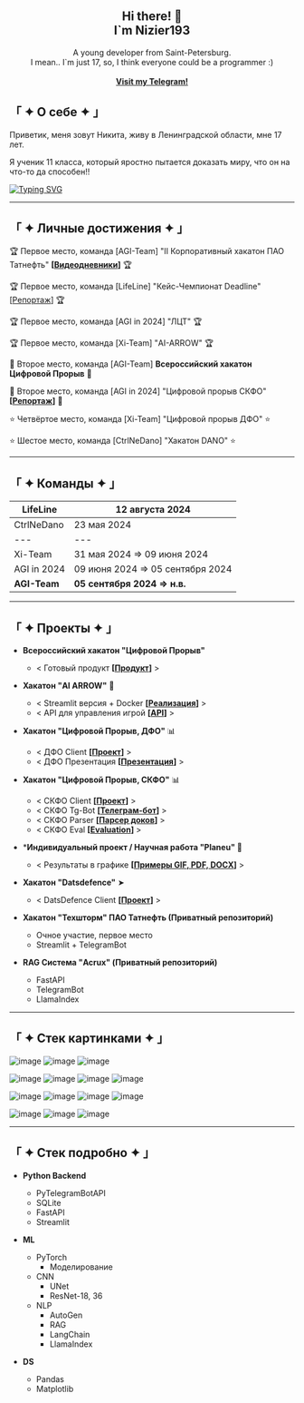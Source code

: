 <br/>
<div align="center">

  <h2 align="center">Hi there! 👋 <br />I`m Nizier193</h2>

  <p align="center">
    A young developer from Saint-Petersburg.<br />
    I mean.. I`m just 17, so, I think everyone could be a programmer :)
    <br />
    <br />
    <a href="https://web.telegram.org/k/#@nizier_posts"><strong>Visit my Telegram!</strong></a>
    <br />
  </p>
</div>

<!-- ABOUT THE PROJECT -->
## 「 ✦ О себе ✦ 」
Приветик, меня зовут Никита, живу в Ленинградской области, мне 17 лет.

Я ученик 11 класса, который яростно пытается доказать миру, что он на что-то да способен!!

[![Typing SVG](https://readme-typing-svg.herokuapp.com?color=%2336BCF7&lines=Coding+is+cool+but+freaking+hard)](https://git.io/typing-svg)

---
## 「 ✦ Личные достижения ✦ 」

🏆 Первое место, команда [AGI-Team] "II Корпоративный хакатон ПАО Татнефть" **[[Видеодневники](https://kss.tatneft.ru/docs/pub/55aee85ceab51e8b4daaeafd0caf8382/default/?session=expired&path=%2F%D0%92%D0%B8%D0%B4%D0%B5%D0%BE%D0%B4%D0%BD%D0%B5%D0%B2%D0%BD%D0%B8%D0%BA%D0%B8%2F)]** 🏆

🏆 Первое место, команда [LifeLine] "Кейс-Чемпионат Deadline" [[Репортаж]([docs/CONTRIBUTING.md](https://ren.tv/news/v-rossii/1210751-podvedeny-itogi-pervogo-keis-chempionata-deadline))] 🏆

🏆 Первое место, команда [AGI in 2024] "ЛЦТ" 🏆

🏆 Первое место, команда [Xi-Team] "AI-ARROW" 🏆

🥈 Второе место, команда [AGI-Team] **Всероссийский хакатон Цифровой Прорыв** 🥈

🥈 Второе место, команда [AGI in 2024] "Цифровой прорыв СКФО" **[[Репортаж](https://vk.com/video-226111401_456239042)]** 🥈

⭐ Четвёртое место, команда [Xi-Team] "Цифровой прорыв ДФО" ⭐

⭐ Шестое место, команда [CtrlNeDano] "Хакатон DANO" ⭐

---
## 「 ✦ Команды ✦ 」
LifeLine | 12 августа 2024
--- | ---
CtrlNeDano | 23 мая 2024
--- | ---
Xi-Team | 31 мая 2024 => 09 июня 2024
AGI in 2024 | 09 июня 2024 => 05 сентября 2024
**AGI-Team** | **05 сентября 2024 => н.в.**

---
## 「 ✦ Проекты ✦ 」

- **Всероссийский хакатон "Цифровой Прорыв"**
  - < Готовый продукт **[[Продукт](https://github.com/agi-team-ru/viral-clip-maker)]** >

- **Хакатон "AI ARROW"** 🏹
    - < Streamlit версия + Docker **[[Реализация](https://github.com/Nizier193/dnd-aiarrow-llm)]** >
    - < API для управления игрой **[[API](https://github.com/Nizier193/dnd-aiarrow-llm/tree/master/services/controle_game_api)]** >

- **Хакатон "Цифровой Прорыв, ДФО"** 📊
    - < ДФО Client **[[Проект](https://github.com/Nizier193/DFO_HackItON)]** >
    - < ДФО Презентация **[[Презентация](https://github.com/Nizier193/cp24-dfo-client/blob/master/Генерация%20визуальной%20поддержки.pptx)]** >

- **Хакатон "Цифровой Прорыв, СКФО"** 📊
    - < СКФО Client **[[Проект](https://github.com/idashevskii/cp-24-skfo)]** >
    - < СКФО Tg-Bot **[[Телеграм-бот](https://github.com/Nizier193/cp-24-skfo-tg-bot)]** >
    - < СКФО Parser **[[Парсер доков](https://github.com/Nizier193/cp-24-skfo-parser)]** >
    - < СКФО Eval **[[Evaluation](https://github.com/bukhanka/cp-24-skfo-gen_ans_eval)]** >

- ***Индивидуальный проект / Научная работа "Planeu" 🍃**
  - < Результаты в графике **[[Примеры GIF, PDF, DOCX](https://github.com/Nizier193/planeu-project)]** >

- **Хакатон "Datsdefence"** ➤
    - < DatsDefence Client **[[Проект](https://github.com/Nizier193/datsdefence-12-07)]** >
 
- **Хакатон "Техшторм" ПАО Татнефть (Приватный репозиторий)**
  - Очное участие, первое место
  - Streamlit + TelegramBot

- **RAG Система "Acrux" (Приватный репозиторий)**
  - FastAPI
  - TelegramBot
  - LlamaIndex

---

## 「 ✦ Стек картинками ✦ 」
![image](https://img.shields.io/badge/PyCharm-000000.svg?&style=for-the-badge&logo=PyCharm&logoColor=white)
![image](https://img.shields.io/badge/VSCode-0078D4?style=for-the-badge&logo=visual%20studio%20code&logoColor=white)
![image](https://img.shields.io/badge/Notepad++-90E59A.svg?style=for-the-badge&logo=notepad%2B%2B&logoColor=black)

![image](https://img.shields.io/badge/Python-FFD43B?style=for-the-badge&logo=python&logoColor=blue)
![image](https://img.shields.io/badge/Sqlite-003B57?style=for-the-badge&logo=sqlite&logoColor=white)
![image](https://img.shields.io/badge/Django-092E20?style=for-the-badge&logo=django&logoColor=green)
![image](https://img.shields.io/badge/Docker-2CA5E0?style=for-the-badge&logo=docker&logoColor=white)

![image](https://img.shields.io/badge/Numpy-777BB4?style=for-the-badge&logo=numpy&logoColor=white)
![image](https://img.shields.io/badge/Pandas-2C2D72?style=for-the-badge&logo=pandas&logoColor=white)
![image](https://img.shields.io/badge/PyTorch-EE4C2C?style=for-the-badge&logo=pytorch&logoColor=white)
![image](https://img.shields.io/badge/Colab-F9AB00?style=for-the-badge&logo=googlecolab&color=525252)

![image](https://img.shields.io/badge/ChatGPT-74aa9c?style=for-the-badge&logo=openai&logoColor=white)
![image](https://img.shields.io/badge/Gemini-8E75B2?style=for-the-badge&logo=googlebard&logoColor=fff)
![image](https://img.shields.io/badge/github%20copilot-000000?style=for-the-badge&logo=githubcopilot&logoColor=white)

---

## 「 ✦ Стек подробно ✦ 」
     
- **Python Backend**
    - PyTelegramBotAPI
    - SQLite
    - FastAPI
    - Streamlit
      
- **ML**
    - PyTorch
        - Моделирование
    - CNN
        - UNet
        - ResNet-18, 36
    - NLP
        - AutoGen
        - RAG
        - LangChain
        - LlamaIndex

- **DS**
    - Pandas
    - Matplotlib

